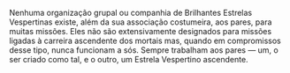 ﻿Nenhuma organização grupal ou companhia de Brilhantes Estrelas Vespertinas existe, além da sua associação costumeira, aos pares, para muitas missões. Eles não são extensivamente designados para missões ligadas à carreira ascendente dos mortais mas, quando em compromissos desse tipo, nunca funcionam a sós. Sempre trabalham aos pares — um, o ser criado como tal, e o outro, um Estrela Vespertino ascendente.